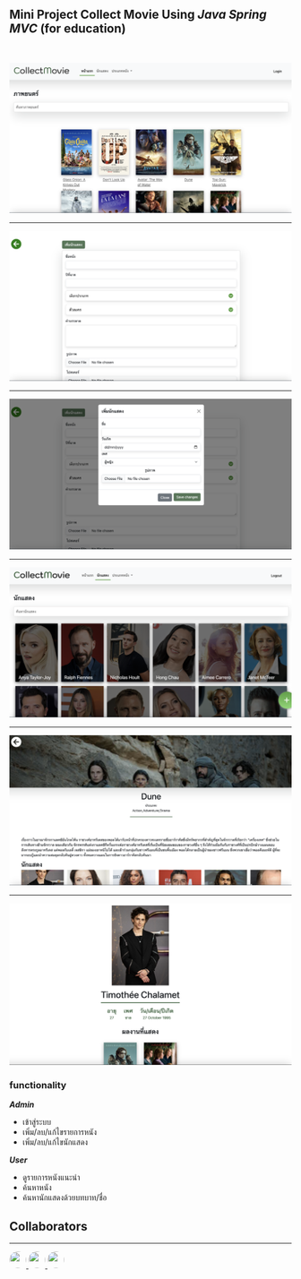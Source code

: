 ## **Mini Project Collect Movie Using ***Java Spring MVC*** (for education)**
<br>

[![image ](./image_readme/1.png)](https://github.com/chaiyodcymg/JavaSpring_MovieCollections)

<hr>

[![image ](./image_readme/2.png)](https://github.com/chaiyodcymg/JavaSpring_MovieCollections)

<hr>

[![image ](./image_readme/3.png)](https://github.com/chaiyodcymg/JavaSpring_MovieCollections)

<hr>

[![image ](./image_readme/4.png)](https://github.com/chaiyodcymg/JavaSpring_MovieCollections)

<hr>

[![image ](./image_readme/5.png)](https://github.com/chaiyodcymg/JavaSpring_MovieCollections)

<hr>

[![image ](./image_readme/6.png)](https://github.com/chaiyodcymg/JavaSpring_MovieCollections)


### **functionality**
***Admin***
* เข้าสู่ระบบ
* เพิ่ม/ลบ/แก้ไขรายการหนัง
* เพิ่ม/ลบ/แก้ไขนักแสดง

***User***

* ดูรายการหนังแนะนำ
* ค้นหาหนัง
* ค้นหานักแสดงด้วยบทบาท/ชื่อ


## Collaborators
<hr>

<a href="https://github.com/hoimalangpoo">
<img src="https://avatars.githubusercontent.com/u/99596478?size=20" width="30" height="30" style="border-radius: 50%;"/>
</a>
<a href="https://github.com/orninpp">
<img src="https://avatars.githubusercontent.com/u/101373657?v=4" width="30" height="30" style="border-radius: 50%;"/>
</a>
<a href="https://github.com/Waiwitz">
<img src="https://avatars.githubusercontent.com/u/99977023?v=4" width="30" height="30" style="border-radius: 50%;"/>
</a>

